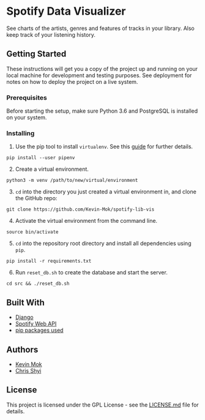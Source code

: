 # Spotify Data Visualizer

See charts of the artists, genres and features of tracks in your library. Also keep track of your listening history.

## Getting Started

These instructions will get you a copy of the project up and running on your local machine for development and testing purposes. See deployment for notes on how to deploy the project on a live system.

### Prerequisites

Before starting the setup, make sure Python 3.6 and PostgreSQL is installed on your system.

<!---  installation steps {{{ --> 

### Installing

1. Use the pip tool to install `virtualenv`. See this [guide](http://docs.python-guide.org/en/latest/dev/virtualenvs/) for further details.

```
pip install --user pipenv
```

2. Create a virtual environment.

```
python3 -m venv /path/to/new/virtual/environment
```

3. `cd` into the directory you just created a virtual environment in, and clone the GitHub repo:

```
git clone https://github.com/Kevin-Mok/spotify-lib-vis
```

4. Activate the virtual environment from the command line.

```
source bin/activate
```

5. `cd` into the repository root directory and install all dependencies using `pip`.

```
pip install -r requirements.txt
```

6. Run `reset_db.sh` to create the database and start the server.

```
cd src && ./reset_db.sh
```

<!---  }}} installation steps --> 

## Built With

* [Django](https://www.djangoproject.com/)
* [Spotify Web API](https://github.com/spotify/web-api)
* [pip packages used](requirements.txt)

## Authors

* [Kevin Mok](https://github.com/Kevin-Mok)
* [Chris Shyi](https://github.com/chrisshyi)

## License

This project is licensed under the GPL License - see the [LICENSE.md](LICENSE.md) file for details.
